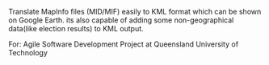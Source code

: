 Translate MapInfo files (MID/MIF) easily to KML format which can be shown on Google Earth.
its also capable of adding some non-geographical data(like election results) to KML output.

For: Agile Software Development Project at Queensland University of Technology